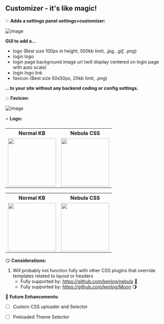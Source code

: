 Customizer - it's like magic!
----------

:sparkles:	**Adds a settings panel settings>customizer:**

![image](https://user-images.githubusercontent.com/26339368/47262704-a8c21800-d4bd-11e8-871b-c6483010c7cd.png)


**GUI to add a...**

* logo (Best size 100px in height, 500kb limit, *.jpg, .gif, .png*)
* login logo
* login page background image url (will display centered on login page with auto scale)
* login logo link
* favicon (Best size 50x50px, 20kb limit, *.png*)

**...to your site without any backend coding or config settings.**

:boom:	**Favicon:**

![image](https://user-images.githubusercontent.com/26339368/47174055-a43f0900-d2dd-11e8-9932-430e11b74fea.png)


:star:  **Logo:**

<table>
  <tr>
    <th>Normal KB</th>
    <th>Nebula CSS</th>
  </tr>
  <tr>
    <td><img src="https://user-images.githubusercontent.com/26339368/47174135-cf295d00-d2dd-11e8-8237-493a3013e2ba.png" height="150"></td>
    <td><img src="https://user-images.githubusercontent.com/26339368/47184294-479d1780-d2f8-11e8-96f7-7ab6215a67bd.png" height="150"></td>
  </tr>
</table>

<table>
  <tr>
    <th>Normal KB</th>
    <th>Nebula CSS</th>
  </tr>
  <tr>
    <td><img src="https://user-images.githubusercontent.com/26339368/47174103-bf117d80-d2dd-11e8-972d-1e0167218e31.png" height="150"></td>
    <td><img src="https://user-images.githubusercontent.com/26339368/47184545-f4779480-d2f8-11e8-80d6-d3bd0fc1594b.png" height="150"></td>
  </tr>
</table>


:smirk:	**Considerations:**

1. Will probably not function fully with other CSS plugins that override templates related to layout or headers
   * Fully supported by: https://github.com/kenlog/nebula :dash:
   * Fully supported by: https://github.com/kenlog/Moon :waning_gibbous_moon:
   

:lollipop: **Future Enhancements:**

- [ ] Custom CSS uploader and Selector
- [ ] Preloaded Theme Selector

